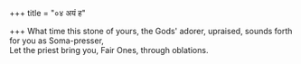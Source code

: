 +++
title = "०४ अयं ह"

+++
What time this stone of yours, the Gods' adorer, upraised, sounds forth for you as Soma-presser,  
     Let the priest bring you, Fair Ones, through oblations.